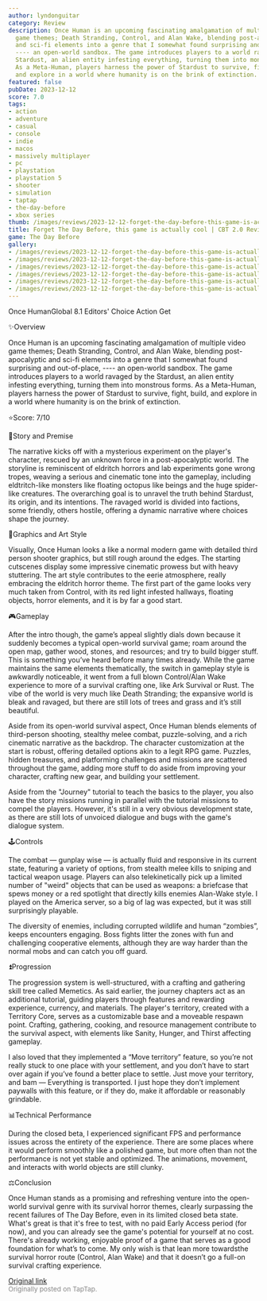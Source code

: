 ```yaml
---
author: lyndonguitar
category: Review
description: Once Human is an upcoming fascinating amalgamation of multiple video
  game themes; Death Stranding, Control, and Alan Wake, blending post-apocalyptic
  and sci-fi elements into a genre that I somewhat found surprising and out-of-place,
  ---- an open-world sandbox. The game introduces players to a world ravaged by the
  Stardust, an alien entity infesting everything, turning them into monstrous forms.
  As a Meta-Human, players harness the power of Stardust to survive, fight, build,
  and explore in a world where humanity is on the brink of extinction.
featured: false
pubDate: 2023-12-12
score: 7.0
tags:
- action
- adventure
- casual
- console
- indie
- macos
- massively multiplayer
- pc
- playstation
- playstation 5
- shooter
- simulation
- taptap
- the-day-before
- xbox series
thumb: /images/reviews/2023-12-12-forget-the-day-before-this-game-is-actually-cool--cbt-20-review---once-human-0.avif
title: Forget The Day Before, this game is actually cool | CBT 2.0 Review - Once Human
game: The Day Before
gallery:
- /images/reviews/2023-12-12-forget-the-day-before-this-game-is-actually-cool--cbt-20-review---once-human-0.avif
- /images/reviews/2023-12-12-forget-the-day-before-this-game-is-actually-cool--cbt-20-review---once-human-1.avif
- /images/reviews/2023-12-12-forget-the-day-before-this-game-is-actually-cool--cbt-20-review---once-human-2.avif
- /images/reviews/2023-12-12-forget-the-day-before-this-game-is-actually-cool--cbt-20-review---once-human-3.avif
- /images/reviews/2023-12-12-forget-the-day-before-this-game-is-actually-cool--cbt-20-review---once-human-4.avif
- /images/reviews/2023-12-12-forget-the-day-before-this-game-is-actually-cool--cbt-20-review---once-human-5.avif
---
```

Once HumanGlobal
8.1
Editors' Choice
Action
Get

✨Overview

Once Human is an upcoming fascinating amalgamation of multiple video game themes; Death Stranding, Control, and Alan Wake, blending post-apocalyptic and sci-fi elements into a genre that I somewhat found surprising and out-of-place, ---- an open-world sandbox. The game introduces players to a world ravaged by the Stardust, an alien entity infesting everything, turning them into monstrous forms. As a Meta-Human, players harness the power of Stardust to survive, fight, build, and explore in a world where humanity is on the brink of extinction.

⭐️Score: 7/10

📖Story and Premise

The narrative kicks off with a mysterious experiment on the player's character, rescued by an unknown force in a post-apocalyptic world. The storyline is reminiscent of eldritch horrors and lab experiments gone wrong tropes, weaving a serious and cinematic tone into the gameplay, including eldtritch-like monsters like floating octopus like beings and the huge spider-like creatures. The overarching goal is to unravel the truth behind Stardust, its origin, and its intentions. The ravaged world is divided into factions, some friendly, others hostile, offering a dynamic narrative where choices shape the journey.

🎨Graphics and Art Style

Visually, Once Human looks a like a normal modern game with detailed third person shooter graphics, but still rough around the edges. The starting cutscenes display some impressive cinematic prowess but with heavy stuttering. The art style contributes to the eerie atmosphere, really embracing the eldritch horror theme. The first part of the game looks very much taken from Control, with its red light infested hallways, floating objects, horror elements, and it is by far a good start.

🎮Gameplay

After the intro though, the game’s appeal slightly dials down because it suddenly becomes a typical open-world survival game; roam around the open map, gather wood, stones, and resources; and try to build bigger stuff. This is something you’ve heard before many times already.  While the game maintains the same elements thematically, the switch in gameplay style is awkwardly noticeable, it went from a full blown Control/Alan Wake experience to more of a survival crafting one, like Ark Survival or Rust. The vibe of the world is very much like Death Stranding; the expansive world is bleak and ravaged, but there are still lots of trees and grass and it’s still beautiful.

Aside from its open-world survival aspect, Once Human blends elements of third-person shooting, stealthy melee combat, puzzle-solving, and a rich cinematic narrative as the backdrop. The character customization at the start is robust, offering detailed options akin to a legit RPG game. Puzzles, hidden treasures, and platforming challenges and missions are scattered throughout the game, adding more stuff to do aside from improving your character, crafting new gear, and building your settlement.

Aside from the "Journey" tutorial to teach the basics to the player, you also have the story missions running in parallel with the tutorial missions to compel the players. However, it's still in a very obvious development state, as there are still lots of unvoiced dialogue and bugs with the game's dialogue system.

🕹Controls

The combat — gunplay wise — is actually fluid and responsive in its current state, featuring a variety of options, from stealth melee kills to sniping and tactical weapon usage. Players can also telekinetically pick up a limited number of "weird" objects that can be used as weapons: a briefcase that spews money or a red spotlight that directly kills enemies Alan-Wake style. I played on the America server, so a big of lag was expected, but it was still surprisingly playable.

The diversity of enemies, including corrupted wildlife and human “zombies”, keeps encounters engaging. Boss fights litter the zones with fun and challenging cooperative elements, although they are way harder than the normal mobs and can catch you off guard.

⏫Progression

The progression system is well-structured, with a crafting and gathering skill tree called Memetics. As said earlier, the journey chapters act as an additional tutorial, guiding players through features and rewarding experience, currency, and materials. The player's territory, created with a Territory Core, serves as a customizable base and a moveable respawn point. Crafting, gathering, cooking, and resource management contribute to the survival aspect, with elements like Sanity, Hunger, and Thirst affecting gameplay.

I also loved that they implemented a “Move territory” feature, so you’re not really stuck to one place with your settlement, and you don’t have to start over again if you’ve found a better place to settle. Just move your territory, and bam — Everything is transported. I just hope they don’t implement paywalls with this feature, or if they do, make it affordable or reasonably grindable.

📊Technical Performance

During the closed beta, I experienced significant FPS and performance issues across the entirety of the experience. There are some places where it would perform smoothly like a polished game, but more often than not the performance is not yet stable and optimized. The animations, movement, and interacts with world objects are still clunky.

⚖️Conclusion

Once Human stands as a promising and refreshing venture into the open-world survival genre with its survival horror themes, clearly surpassing the recent failures of The Day Before, even in its limited closed beta state. What's great is that it's free to test, with no paid Early Access period (for now), and you can already see the game's potential for yourself at no cost. There's already working, enjoyable proof of a game that serves as a good foundation for what’s to come. My only wish is that lean more towardsthe survival horror route (Control, Alan Wake) and that it doesn’t go a full-on survival crafting experience.

[Original link](https://www.taptap.io/post/6654395)<br><span style="font-size: 0.95em; color: #888;">Originally posted on TapTap.</span>